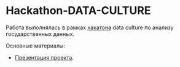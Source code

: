 # Hackathon-DATA-CULTURE

Работа выполнялась в рамках [хакатона](https://www.hse.ru/dataculture/hackathon/) data culture по анализу государственных данных. 

Основные материалы: 

* [Презентация проекта](https://github.com/Nastiiasaenko/Hackathon-DATA-CULTURE/blob/master/%D0%9F%D1%80%D0%B5%D0%B7%D0%B5%D0%BD%D1%82%D0%B0%D1%86%D0%B8%D1%8F.%20%D0%A5%D0%B0%D0%BA%D0%B0%D1%82%D0%BE%D0%BD.pdf). 
